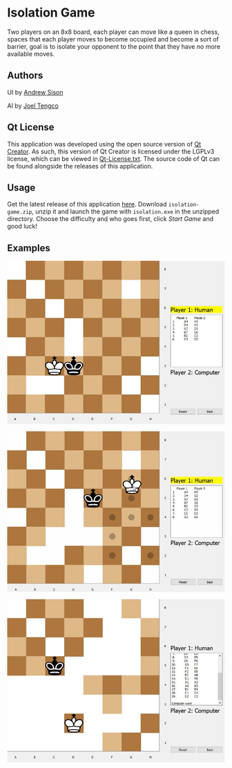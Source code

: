 # Isolation Game

Two players on an 8x8 board, each player can move like a queen in chess, spaces that each player moves to become occupied and become a sort of barrier, goal is to isolate your opponent to the point that they have no more available moves.

## Authors

UI by [Andrew Sison](https://github.com/asison19)

AI by [Joel Tengco](https://clovenski.github.io/resume/)

## Qt License

This application was developed using the open source version of [Qt Creator](https://www.qt.io/). As such, this version of Qt Creator is licensed under the LGPLv3 license, which can be viewed in [Qt-License.txt](Qt-License.txt). The source code of Qt can be found alongside the releases of this application.

## Usage

Get the latest release of this application [here](https://github.com/clovenski/isolation-game/releases). Download `isolation-game.zip`, unzip it and launch the game with `isolation.exe` in the unzipped directory. Choose the difficulty and who goes first, click *Start Game* and good luck!

## Examples

![Alt text](examples/ex_1.jpg)

![Alt text](examples/ex_2.jpg)

![Alt text](examples/ex_3.jpg)
